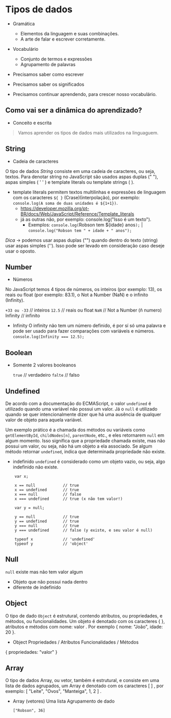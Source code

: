 # Tipos de dados

* Gramática
  * Elementos da linguagem e suas combinações.
  * A arte de falar e escrever corretamente.

* Vocabulário
  * Conjunto de termos e expressões
  * Agrupamento de palavras

* Precisamos saber como escrever
* Precisamos saber os significados
* Precisamos continuar aprendendo, para crescer nosso vocabulário.

## Como vai ser a dinâmica do aprendizado?

* Conceito e escrita

> Vamos aprender os tipos de dados mais utilizados na linguaguem.

## String

* Cadeia de caracteres

O tipo de dados *String* consiste em uma cadeia de caracteres, ou seja, textos.
Para denotar string no JavaScript são usados aspas duplas (" "), aspas simples ( ' ' ) e template literals ou template strings ( ).

* template literals permitem textos multilinhas e expressões de linguagem com os caracteres `${ }` (Crase)(interpolação), por exemplo: `console.log(A soma de duas unidades é ${1+1})`.
  * <https://developer.mozilla.org/pt-BR/docs/Web/JavaScript/Reference/Template_literals>
  * já as outras não, por exemplo: console.log("Isso é um texto").
    * Exemplos: `console.log(`Robson tem ${idade} anos`);` | `console.log("Robson tem " + idade + " anos");`

*Dica* -> podemos usar aspas duplas ("") quando dentro do texto (string) usar aspas simples (''). Isso pode ser levado em consideração caso deseje usar o oposto.

## Number

* Números
  
No JavaScript temos 4 tipos de números, os inteiros (por exemplo: 13), os reais ou float (por exemplo: 83.1), o Not a Number (NaN) e o infinito (Infinity).

`+33 ou -33` // inteiros
`12.5` // reais ou float
`NaN` // Not a Number (ñ numero)
Infinity // infinito

* Infinity
O infinity não tem um número definido, é por sí só uma palavra e pode ser usado para fazer comparações com variáveis e números.
    `console.log(Infinity === 12.5);`

## Boolean

* Somente 2 valores booleanos

    `true` // verdadeiro
    `falte` // falso

## Undefined

De acordo com a documentação do ECMAScript, o valor `undefined` é utilizado quando uma variável não possui um valor. Já o `null` é utilizado quando se quer intencionalmente dizer que há uma ausência de qualquer valor de objeto para aquela variável.

Um exemplo prático é a chamada dos métodos ou variáveis como `getElementById`, `childNodes[n]`, `parentNode`, etc., e eles retornarem `null` em algum momento. Isso significa que a propriedade chamada existe, mas não possui um valor, ou seja, não há um objeto a ela associado. Se algum método retornar `undefined`, indica que determinada propriedade não existe.

* indefinido
`undefined` é considerado como um objeto vazio, ou seja, algo indefinido não existe.

```JS
    var x;

    x == null            // true
    x == undefined       // true
    x === null           // false
    x === undefined      // true (x não tem valor!)

    var y = null;

    y == null            // true
    y == undefined       // true
    y === null           // true
    y === undefined      // false (y existe, e seu valor é null)

    typeof x             // 'undefined'
    typeof y             // 'object'
```

## Null

`null` existe mas não tem valor algum

* Objeto que não possui nada dentro
* diferente de indefinido

## Object

O tipo de dado `Object` é estrutural, contendo atributos, ou propriedades, e métodos, ou funcionalidades. Um objeto é denotado com os caracteres { }, atributos e métodos com nome: valor . Por exemplo { nome: "João", idade: 20 }.

* Object
    Propriedades / Atributos
    Funcionalidades / Métodos

{ propriedades: "valor" }

## Array

O tipo de dados Array, ou vetor, também é estrutural, e consiste em uma lista de dados agrupados, um Array é denotado com os caracteres [ ] , por exemplo: [ "Leite", "Ovos", "Manteiga", 1, 2 ] .

* Array (vetores)
    Uma lista
    Agrupamento de dado

    `["Robson", 36]`
